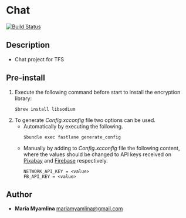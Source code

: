 # Chat

[![Build Status](https://travis-ci.org/mariamyamlina/chat.svg?branch=master)](https://travis-ci.org/mariamyamlina/chat)

## Description

- Chat project for TFS

## Pre-install

1. Execute the following command before start to install the encryption library:
   ```
   $brew install libsodium
   ```
2. To generate *Config.xcconfig* file two options can be used.
   * Automatically by executing the following.
      ``` 
      $bundle exec fastlane generate_config
      ```
   * Manually by adding to *Config.xcconfig* file the following content, where the values should be changed to API keys received on [Pixabay](https://pixabay.com/) and [Firebase](https://firebase.google.com/) respectively.
      ``` 
      NETWORK_API_KEY = <value>
      FB_API_KEY = <value>
      ```

## Author

- **Maria Myamlina** mariamyamlina@gmail.com

